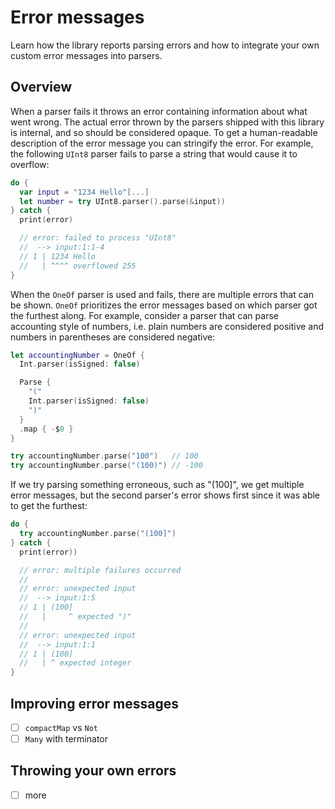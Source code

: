 # Error messages

Learn how the library reports parsing errors and how to integrate your own custom error messages 
into parsers. 

## Overview

When a parser fails it throws an error containing information about what went wrong. The actual 
error thrown by the parsers shipped with this library is internal, and so should be considered 
opaque. To get a human-readable description of the error message you can stringify the error. For 
example, the following `UInt8` parser fails to parse a string that would cause it to overflow:

```swift
do {
  var input = "1234 Hello"[...]
  let number = try UInt8.parser().parse(&input))
} catch {
  print(error)

  // error: failed to process "UInt8"
  //  --> input:1:1-4
  // 1 | 1234 Hello
  //   | ^^^^ overflowed 255
}
```

When the ``OneOf`` parser is used and fails, there are multiple errors that can be shown. ``OneOf``
prioritizes the error messages based on which parser got the furthest along. For example, consider
a parser that can parse accounting style of numbers, i.e. plain numbers are considered positive
and numbers in parentheses are considered negative:

```swift
let accountingNumber = OneOf {
  Int.parser(isSigned: false)

  Parse {
    "("
    Int.parser(isSigned: false)
    ")"
  }
  .map { -$0 }
}

try accountingNumber.parse("100")   // 100
try accountingNumber.parse("(100)") // -100
```

If we try parsing something erroneous, such as "(100]", we get multiple error messages, but the
second parser's error shows first since it was able to get the furthest:

```swift
do {
  try accountingNumber.parse("(100]")
} catch {
  print(error))

  // error: multiple failures occurred
  // 
  // error: unexpected input
  //  --> input:1:5
  // 1 | (100]
  //   |     ^ expected ")"
  // 
  // error: unexpected input
  //  --> input:1:1
  // 1 | (100]
  //   | ^ expected integer
}
```

## Improving error messages

- [ ] `compactMap` vs `Not`
- [ ] `Many` with terminator

## Throwing your own errors

- [ ] more
